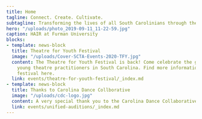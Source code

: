 ```yaml
---
title: Home
tagline: Connect. Create. Cultivate.
subtagline: Transforming the lives of all South Carolinians through theatre
hero: "/uploads/photo_2019-09-11_11-22-59.jpg"
caption: HAIR at Furman University
blocks:
- template: news-block
  title: Theatre for Youth Festival
  image: "/uploads/Cover-SCTA-Events-2020-TFY.jpg"
  content: The Theatre for Youth Festival is back! Come celebrate the great work of
    young theatre practitioners in South Carolina. Find more information about the
    festival here.
  link: events/theatre-for-youth-festival/_index.md
- template: news-block
  title: Thanks to Carolina Dance Collborative
  image: "/uploads/cdc-logo.jpg"
  content: A very special thank you to the Carolina Dance Collaborative for the dance call videos for Unified Auditions. Interested in taking dance class? Find out more at [carolinadancecollaborative.org](https://www.carolinadancecollaborative.org/).
  link: events/unified-auditions/_index.md
---
```

